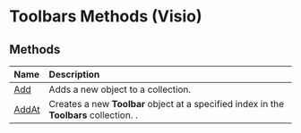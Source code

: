 
# Toolbars Methods (Visio)

## Methods



|**Name**|**Description**|
|:-----|:-----|
|[Add](9ce6fe3e-bf1f-adc4-4c97-33d7a66897a5.md)|Adds a new object to a collection.|
|[AddAt](925f6c3a-8d74-9359-4008-0fced3e03ec1.md)|Creates a new  **Toolbar** object at a specified index in the **Toolbars** collection. .|
